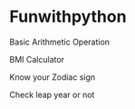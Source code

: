 # Funwithpython
  Basic Arithmetic Operation
  
  
  BMI Calculator
  
  
  Know your Zodiac sign


  Check leap year or not 
